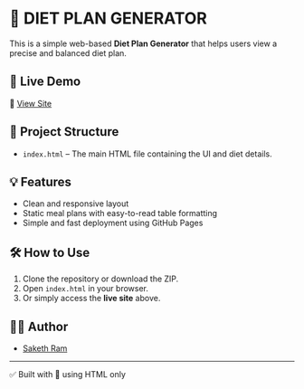 # 🥗 DIET PLAN GENERATOR

This is a simple web-based **Diet Plan Generator** that helps users view a precise and balanced diet plan.

## 🚀 Live Demo

🔗 [View Site](https://sakethyorog.github.io/DIET_PLAN_GENERATOR/)

## 📁 Project Structure

- `index.html` – The main HTML file containing the UI and diet details.

## 💡 Features

- Clean and responsive layout
- Static meal plans with easy-to-read table formatting
- Simple and fast deployment using GitHub Pages

## 🛠️ How to Use

1. Clone the repository or download the ZIP.
2. Open `index.html` in your browser.
3. Or simply access the **live site** above.

## 👨‍💻 Author

- [Saketh Ram](https://github.com/sakethyorog)

---

✅ Built with 💚 using HTML only
